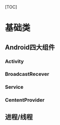 [TOC]

# 基础类

## Android四大组件

### Activity

### BroadcastRecever

### Service

### CententProvider

## 进程/线程

